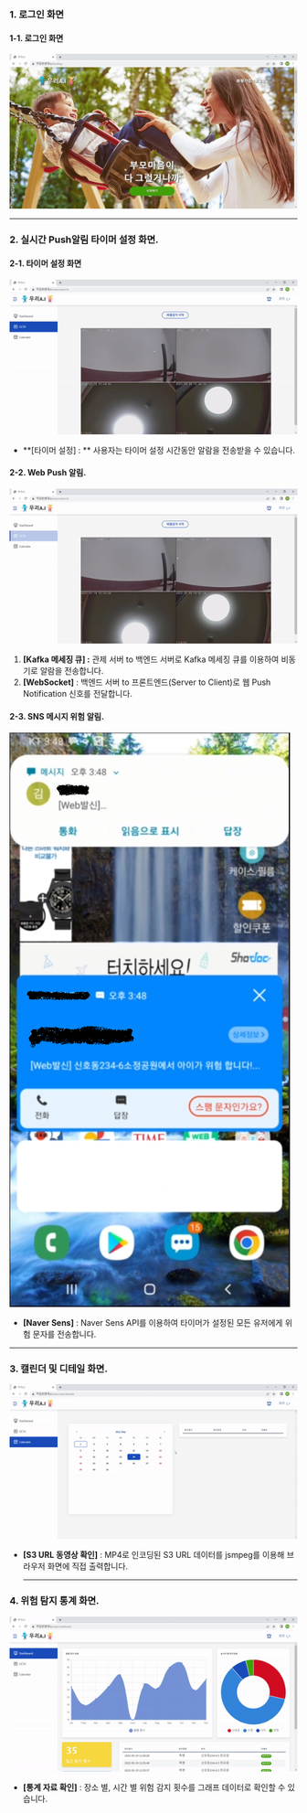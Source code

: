 ### 1. 로그인 화면

#### 1-1. 로그인 화면

[![Login](img/loginpage.gif)]()

------

### 2. 실시간 Push알림 타이머 설정 화면.

#### 2-1. 타이머 설정 화면

[![TimerSet](img/alarmpage.gif)]()

- **[타이머 설정] : ** 사용자는 타이머 설정 시간동안 알람을 전송받을 수 있습니다.

#### 2-2. Web Push 알림.

[![Alarm1](img/alarm2.gif)]()

1. **[Kafka 메세징 큐] :** 관제 서버 to 백엔드 서버로 Kafka 메세징 큐를 이용하여 비동기로 알람을 전송합니다.
2. **[WebSocket]** : 백엔드 서버 to 프론트엔드(Server to Client)로 웹 Push Notification 신호를 전달합니다.

#### 2-3. SNS 메시지 위험 알림.

[![Alarm2](img/sns.png)]()

- **[Naver Sens]** : Naver Sens API를 이용하여 타이머가 설정된 모든 유저에게 위험 문자를 전송합니다.

------

### 3. 캘린더 및 디테일 화면.

[![Calender](img/detailpage.gif)]()

- **[S3 URL 동영상 확인]** : MP4로 인코딩된 S3 URL 데이터를 jsmpeg를 이용해 브라우저 화면에 직접 출력합니다.

  ------

### 4. 위험 탐지 통계 화면.

[![Statics](img/staticspage.gif)]()

- **[통계 자료 확인]** : 장소 별, 시간 별 위험 감지 횟수를 그래프 데이터로 확인할 수 있습니다.